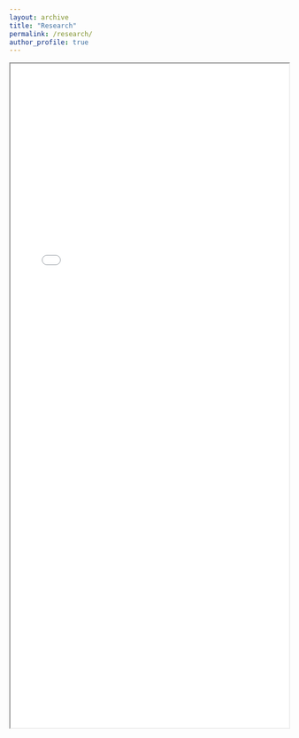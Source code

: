 ```yaml
---
layout: archive
title: "Research"
permalink: /research/
author_profile: true
---
```


<iframe src="currentCV.pdf" width="100%" height="1200px"></iframe>
